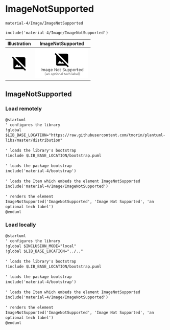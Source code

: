 # ImageNotSupported


```text
material-4/Image/ImageNotSupported
```

```text
include('material-4/Image/ImageNotSupported')
```



| Illustration | ImageNotSupported |
| :---: | :---: |
| ![illustration for Illustration](../../material-4/Image/ImageNotSupported.png) | ![illustration for ImageNotSupported](../../material-4/Image/ImageNotSupported.Local.png) |




## ImageNotSupported

### Load remotely
```plantuml
@startuml
' configures the library
!global $LIB_BASE_LOCATION="https://raw.githubusercontent.com/tmorin/plantuml-libs/master/distribution"

' loads the library's bootstrap
!include $LIB_BASE_LOCATION/bootstrap.puml

' loads the package bootstrap
include('material-4/bootstrap')

' loads the Item which embeds the element ImageNotSupported
include('material-4/Image/ImageNotSupported')

' renders the element
ImageNotSupported('ImageNotSupported', 'Image Not Supported', 'an optional tech label')
@enduml
```

### Load locally
```plantuml
@startuml
' configures the library
!global $INCLUSION_MODE="local"
!global $LIB_BASE_LOCATION="../.."

' loads the library's bootstrap
!include $LIB_BASE_LOCATION/bootstrap.puml

' loads the package bootstrap
include('material-4/bootstrap')

' loads the Item which embeds the element ImageNotSupported
include('material-4/Image/ImageNotSupported')

' renders the element
ImageNotSupported('ImageNotSupported', 'Image Not Supported', 'an optional tech label')
@enduml
```

